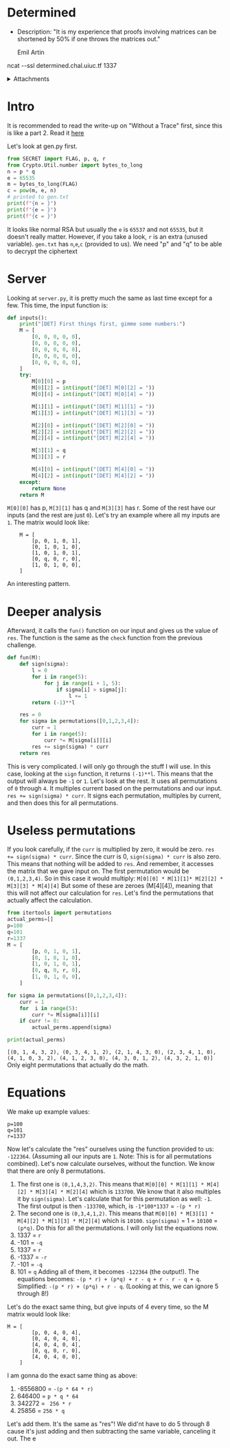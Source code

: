 # Determined

- Description: "It is my experience that proofs involving matrices can be shortened by 50% if one throws the matrices out."

    Emil Artin

ncat --ssl determined.chal.uiuc.tf 1337

<details>
  <summary>Attachments</summary>

  [server.py](https://uiuctf-2024-rctf-challenge-uploads.storage.googleapis.com/uploads/7eca7b6525ba52d872109a5296ec74f3a4e58df6c534bfc5f3b54db0a83413f4/server.py)
  [gen.py](https://uiuctf-2024-rctf-challenge-uploads.storage.googleapis.com/uploads/d0be34e73989114ae65eadcf8c1c7a16770c17cfe293e9d12245ecaf54cbac30/gen.py)
  [gen.txt](https://uiuctf-2024-rctf-challenge-uploads.storage.googleapis.com/uploads/abd71bfb434d295415aed9b5f1f3cd5d84652605cf272461c83ed0b09160bafd/gen.txt)

</details>

# Intro

It is recommended to read the write-up on "Without a Trace" first, since this is like a part 2. Read it [here](https://github.com/NoobMaster9999/UIUCTF-2024-writeups/tree/main/Crypto/Without%20a%20Trace)

Let's look at gen.py first.

```python
from SECRET import FLAG, p, q, r
from Crypto.Util.number import bytes_to_long
n = p * q
e = 65535
m = bytes_to_long(FLAG)
c = pow(m, e, n)
# printed to gen.txt
print(f"{n = }")
print(f"{e = }")
print(f"{c = }")
```
It looks like normal RSA but usually the `e` is `65537` and not `65535`, but it doesn't really matter. However, if you take a look, `r` is an extra (unused variable). `gen.txt` has `n`,`e`,`c` (provided to us). We need "p" and "q" to be able to decrypt the ciphertext

# Server

Looking at `server.py`, it is pretty much the same as last time except for a few. This time, the input function is:
```python
def inputs():
    print("[DET] First things first, gimme some numbers:")
    M = [
        [0, 0, 0, 0, 0],
        [0, 0, 0, 0, 0],
        [0, 0, 0, 0, 0],
        [0, 0, 0, 0, 0],
        [0, 0, 0, 0, 0],
    ]
    try:
        M[0][0] = p
        M[0][2] = int(input("[DET] M[0][2] = "))
        M[0][4] = int(input("[DET] M[0][4] = "))

        M[1][1] = int(input("[DET] M[1][1] = "))
        M[1][3] = int(input("[DET] M[1][3] = "))

        M[2][0] = int(input("[DET] M[2][0] = "))
        M[2][2] = int(input("[DET] M[2][2] = "))
        M[2][4] = int(input("[DET] M[2][4] = "))

        M[3][1] = q
        M[3][3] = r

        M[4][0] = int(input("[DET] M[4][0] = "))
        M[4][2] = int(input("[DET] M[4][2] = "))
    except:
        return None
    return M
```
`M[0][0]` has p, `M[3][1]` has q and `M[3][3]` has r. Some of the rest have our inputs (and the rest are just `0`). Let's try an example where all my inputs are `1`.
 The matrix would look like:
```
    M = [
        [p, 0, 1, 0, 1],
        [0, 1, 0, 1, 0],
        [1, 0, 1, 0, 1],
        [0, q, 0, r, 0],
        [1, 0, 1, 0, 0],
    ]
```
An interesting pattern.

# Deeper analysis 

Afterward, it calls the `fun()` function on our input and gives us the value of `res`. The function is the same as the `check` function from the previous challenge.
```python
def fun(M):
    def sign(sigma):
        l = 0
        for i in range(5):
            for j in range(i + 1, 5):
                if sigma[i] > sigma[j]:
                    l += 1
        return (-1)**l

    res = 0
    for sigma in permutations([0,1,2,3,4]):
        curr = 1
        for i in range(5):
            curr *= M[sigma[i]][i]
        res += sign(sigma) * curr
    return res
```
This is very complicated. I will only go through the stuff I will use. In this case, looking at the `sign` function, it returns `(-1)**l`. This means that the output will always be `-1` or `1`.
Let's look at the rest. It uses all permutations of `0` through `4`. It multiples current based on the permutations and our input. `res += sign(sigma) * curr`. It signs each permutation, multiples by current, and then does this for all permutations.

# Useless permutations

If you look carefully, if the `curr` is multiplied by zero, it would be zero. `res += sign(sigma) * curr`. Since the curr is 0, `sign(sigma) * curr` is also zero. This means that nothing will be added to `res`. And remember, it accesses the matrix that we gave input on. 
The first permutation would be `(0,1,2,3,4)`. So in this case it would multiply: `M[0][0] * M[1][1]* M[2][2] * M[3][3] * M[4][4]` But some of these are zeroes (M[4][4]), meaning that this will not affect our calculation for `res`. Let's find the permutations that actually affect the calculation.
```python
from itertools import permutations
actual_perms=[]
p=100
q=101
r=1337
M = [
        [p, 0, 1, 0, 1],
        [0, 1, 0, 1, 0],
        [1, 0, 1, 0, 1],
        [0, q, 0, r, 0],
        [1, 0, 1, 0, 0],
    ]

for sigma in permutations([0,1,2,3,4]):
    curr = 1
    for  i in range(5):
        curr *= M[sigma[i]][i]
    if curr != 0:
        actual_perms.append(sigma)

print(actual_perms)
```

`[(0, 1, 4, 3, 2), (0, 3, 4, 1, 2), (2, 1, 4, 3, 0), (2, 3, 4, 1, 0), (4, 1, 0, 3, 2), (4, 1, 2, 3, 0), (4, 3, 0, 1, 2), (4, 3, 2, 1, 0)]` Only eight permutations that actually do the math. 

# Equations

We make up example values:
```
p=100
q=101
r=1337
```
Now let's calculate the "res" ourselves using the function provided to us: `-122364`. (Assuming all our inputs are `1`. Note: This is for all permutations combined). Let's now calculate ourselves, without the function. We know that there are only 8 permutations. 

1. The first one is `(0,1,4,3,2)`. This means that `M[0][0] * M[1][1] * M[4][2] * M[3][4] * M[2][4]` which is `133700`. We know that it also multiples it by `sign(sigma)`. Let's calculate that for this permutation as well: `-1`. The first output is then `-133700`, which, is `-1*100*1337` = `-(p * r)`
2. The second one is `(0,3,4,1,2)`. This means that `M[0][0] * M[3][1] * M[4][2] * M[1][3] * M[2][4]` which is `10100`. `sign(sigma)` = 1 = `10100` = `(p*q)`. Do this for all the permutations. I will only list the equations now.
3. 1337 = `r`
4. -101 = `-q`
5. 1337 = `r`
6. -1337 = `-r`
7. -101 = `-q`
8. 101 = `q`
Adding all of them, it becomes `-122364` (the output!). The equations becomes: `-(p * r) + (p*q) + r - q + r - r - q + q`. Simplified: `-(p * r) + (p*q) + r - q`. (Looking at this, we can ignore 5 through 8!)

 Let's do the exact same thing, but give inputs of 4 every time, so the M matrix would look like:
```
M = [
        [p, 0, 4, 0, 4],
        [0, 4, 0, 4, 0],
        [4, 0, 4, 0, 4],
        [0, q, 0, r, 0],
        [4, 0, 4, 0, 0],
    ]
```

I am gonna do the exact same thing as above:
1. -8556800 = `-(p * 64 * r)`
2. 646400 = `p * q * 64`
3. 342272 = ` 256 * r`
4. 25856 = `256 * q`

Let's add them. It's the same as "res"! We did'nt have to do 5 through 8 cause it's just adding and then subtracting the same variable, canceling it out.
The e
